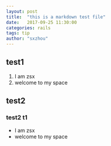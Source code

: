 ```yaml
---
layout: post
title:  "this is a markdown test file"
date:   2017-09-25 11:30:00
categories: rails
tags: tip
author: "sxzhou"
---
```


## test1
1. I am zsx
2. welcome to my space

## test2
### test2 t1
* I am zsx
* welcome to my space
